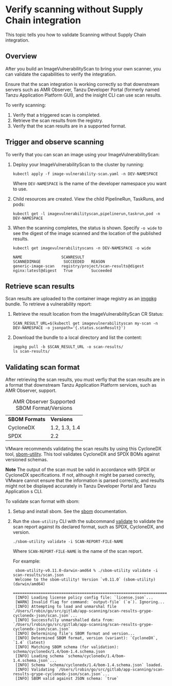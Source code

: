 # Verify scanning without Supply Chain integration

This topic tells you how to validate Scanning without Supply Chain integration.

## <a id="overview"></a> Overview

After you build an ImageVulnerabilityScan to bring your own scanner,
you can validate the capabilities to verify the integration.

Ensure that the scan integration is working correctly so that downstream servers such as AMR
Observer, Tanzu Developer Portal (formerly named Tanzu Application Platform GUI), and the insight
CLI can use scan results. 

To verify scanning:

1. Verify that a triggered scan is completed.
2. Retrieve the scan results from the registry.
3. Verify that the scan results are in a supported format.

## <a id="trigger-observe-scanning"></a> Trigger and observe scanning

To verify that you can scan an image using your ImageVulnerabilityScan:

1. Deploy your ImageVulnerabilityScan to the cluster by running:

    ```console
    kubectl apply -f image-vulnerability-scan.yaml -n DEV-NAMESPACE
    ```

   Where `DEV-NAMESPACE` is the name of the developer namespace you want to use.

1. Child resources are created. View the child PipelineRun, TaskRuns, and pods:

      ```console
      kubectl get -l imagevulnerabilityscan,pipelinerun,taskrun,pod -n DEV-NAMESPACE
      ```

1. When the scanning completes, the status is shown. Specify `-o wide` to see the digest of the image scanned and the location of the published results.

    ```console
    kubectl get imagevulnerabilityscans -n DEV-NAMESPACE -o wide

    NAME                 SCANRESULT                           SCANNEDIMAGE          SUCCEEDED   REASON
    generic-image-scan   registry/project/scan-results@digest nginx:latest@digest   True        Succeeded

    ```

## <a id="retrieve-scan-results"></a> Retrieve scan results

Scan results are uploaded to the container image registry as an [imgpkg](https://carvel.dev/imgpkg/) bundle.
To retrieve a vulnerability report:

1. Retrieve the result location from the ImageVulnerabilityScan CR Status:

   ```console
   SCAN_RESULT_URL=$(kubectl get imagevulnerabilityscan my-scan -n DEV-NAMESPACE -o jsonpath='{.status.scanResult}')
   ```

2. Download the bundle to a local directory and list the content:

   ```console
   imgpkg pull -b $SCAN_RESULT_URL -o scan-results/
   ls scan-results/
   ```

## <a id="validating-scan-format"></a> Validating scan format

After retrieving the scan results, you must verfiy that the scan results are in a format that downstream Tanzu Application Platform services, such as AMR Observer, support.

<table>
  <caption>AMR Observer Supported SBOM Format/Versions</caption>
  <tr>
   <td><strong>SBOM Formats</strong></td>
   <td><strong>Versions</strong></td>
  </tr>
  <tr>
   <td>CycloneDX</td>
   <td>1.2, 1.3, 1.4</td>
  </tr>
  <tr>
   <td>SPDX</td>
   <td>2.2</td>
  </tr>
</table>

VMware recommends validating the scan results by using this CycloneDX tool, [sbom-utility](https://github.com/CycloneDX/sbom-utility). This tool validates CycloneDX and SPDX BOMs against versioned schemas.

**Note** The output of the scan must be valid in accordance with SPDX or CycloneDX specifications. If not, although it might be parsed correctly, VMware cannot ensure that the information is parsed correctly, and results might not be displayed accurately in Tanzu Developer Portal and Tanzu Application s CLI.

To validate scan format with sbom:

1. Setup and install sbom. See the [sbom](https://github.com/CycloneDX/sbom-utility#installation) documentation.
2. Run the `sbom-utility` CLI with the subcommand [validate](https://github.com/CycloneDX/sbom-utility#validate) to validate the scan report against its declared format, such as SPDX, CycloneDX, and version.

   ```console
   ./sbom-utility validate -i SCAN-REPORT-FILE-NAME
   ```

   Where `SCAN-REPORT-FILE-NAME` is the name of the scan report.

   For example:

   ```console
    sbom-utility-v0.11.0-darwin-amd64 % ./sbom-utility validate -i scan-results/scan.json
    Welcome to the sbom-utility! Version `v0.11.0` (sbom-utility) (darwin/amd64)
    ============================================================================
    [INFO] Loading license policy config file: `license.json`...
    [WARN] Invalid flag for command: `output-file` (`o`). Ignoring...
    [INFO] Attempting to load and unmarshal file `/Users/lrobin/go/src/gitlab/app-scanning/scan-results-grype-cyclonedx-json/scan.json`...
    [INFO] Successfully unmarshalled data from: `/Users/lrobin/go/src/gitlab/app-scanning/scan-results-grype-cyclonedx-json/scan.json`
    [INFO] Determining file's SBOM format and version...
    [INFO] Determined SBOM format, version (variant): `CycloneDX`, `1.4` (latest)
    [INFO] Matching SBOM schema (for validation): schema/cyclonedx/1.4/bom-1.4.schema.json
    [INFO] Loading schema `schema/cyclonedx/1.4/bom-1.4.schema.json`...
    [INFO] Schema `schema/cyclonedx/1.4/bom-1.4.schema.json` loaded.
    [INFO] Validating `/Users/lrobin/go/src/gitlab/app-scanning/scan-results-grype-cyclonedx-json/scan.json`...
    [INFO] SBOM valid against JSON schema: `true`
   ```
